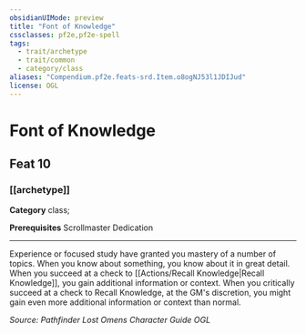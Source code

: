 ```yaml
---
obsidianUIMode: preview
title: "Font of Knowledge"
cssclasses: pf2e,pf2e-spell
tags:
  - trait/archetype
  - trait/common
  - category/class
aliases: "Compendium.pf2e.feats-srd.Item.o8ogNJ53l1JDIJud"
license: OGL
---
```

# Font of Knowledge
## Feat 10
### [[archetype]]

**Category** class; 



**Prerequisites** Scrollmaster Dedication
* * *
Experience or focused study have granted you mastery of a number of topics. When you know about something, you know about it in great detail. When you succeed at a check to [[Actions/Recall Knowledge|Recall Knowledge]], you gain additional information or context. When you critically succeed at a check to Recall Knowledge, at the GM's discretion, you might gain even more additional information or context than normal.

*Source: Pathfinder Lost Omens Character Guide*
*OGL*